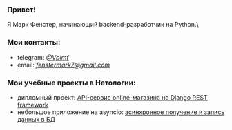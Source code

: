 ### Привет!
Я Марк Фенстер, начинающий backend-разработчик на Python.\
### Мои контакты:
- telegram: *[@Vpimf](@Vpimf)*
- email: *fenstermark7@gmail.com*
### Мои учебные проекты в Нетологии:
- дипломный проект: [API-сервис online-магазина на Django REST framework](https://github.com/femarko/Netology_diplom_async)
- небольшое приложение на asyncio: [асинхронное получение и запись данных в БД](https://github.com/femarko/Event_loop_Asyncio_HW)
<!--
**femarko/femarko** is a ✨ _special_ ✨ repository because its `README.md` (this file) appears on your GitHub profile.

Here are some ideas to get you started:

- 🔭 I’m currently working on ...
- 🌱 I’m currently learning ...
- 👯 I’m looking to collaborate on ...
- 🤔 I’m looking for help with ...
- 💬 Ask me about ...
- 📫 How to reach me: ...
- 😄 Pronouns: ...
- ⚡ Fun fact: ...
-->
